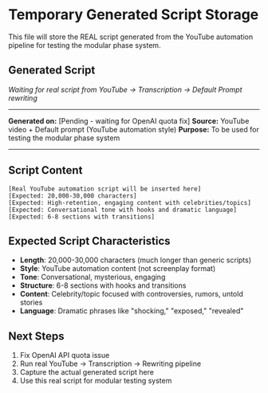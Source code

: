# Temporary Generated Script Storage

This file will store the REAL script generated from the YouTube automation pipeline for testing the modular phase system.

## Generated Script
*Waiting for real script from YouTube → Transcription → Default Prompt rewriting*

---

**Generated on:** [Pending - waiting for OpenAI quota fix]
**Source:** YouTube video + Default prompt (YouTube automation style)
**Purpose:** To be used for testing the modular phase system

---

## Script Content
```
[Real YouTube automation script will be inserted here]
[Expected: 20,000-30,000 characters]
[Expected: High-retention, engaging content with celebrities/topics]
[Expected: Conversational tone with hooks and dramatic language]
[Expected: 6-8 sections with transitions]
```

## Expected Script Characteristics
- **Length**: 20,000-30,000 characters (much longer than generic scripts)
- **Style**: YouTube automation content (not screenplay format)
- **Tone**: Conversational, mysterious, engaging
- **Structure**: 6-8 sections with hooks and transitions
- **Content**: Celebrity/topic focused with controversies, rumors, untold stories
- **Language**: Dramatic phrases like "shocking," "exposed," "revealed"

## Next Steps
1. Fix OpenAI API quota issue
2. Run real YouTube → Transcription → Rewriting pipeline
3. Capture the actual generated script here
4. Use this real script for modular testing system 